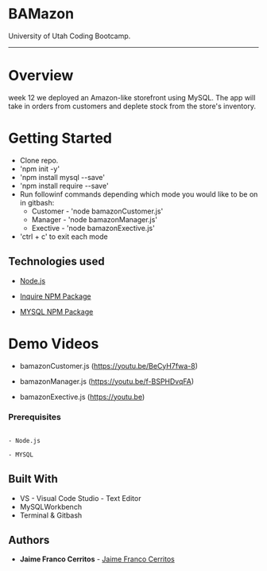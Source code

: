 # BAMazon
University of Utah Coding Bootcamp.  

---
# Overview
week 12 we deployed an Amazon-like storefront using  MySQL. The app will take in orders from customers and deplete stock from the store's inventory.

# Getting Started

- Clone repo.
- 'npm init -y'
- 'npm install mysql --save'
- 'npm install require --save'
- Run followinf commands depending which mode you would like to be on in gitbash:
    * Customer - 'node bamazonCustomer.js'
    * Manager - 'node bamazonManager.js'
    * Exective - 'node  bamazonExective.js'
- 'ctrl + c' to exit each mode


## Technologies used

- [Node.js](https://nodejs.org/en/)

- [Inquire NPM Package](https://www.npmjs.com/package/inquirer)

- [MYSQL NPM Package](https://www.npmjs.com/package/mysql)


# Demo Videos

* bamazonCustomer.js (https://youtu.be/BeCyH7fwa-8)

* bamazonManager.js (https://youtu.be/f-BSPHDvqFA)

* bamazonExective.js (https://youtu.be)


### Prerequisites

```

- Node.js

- MYSQL 

```

## Built With
* VS - Visual Code Studio - Text Editor
* MySQLWorkbench
* Terminal & Gitbash

## Authors
* **Jaime Franco Cerritos** - [Jaime Franco Cerritos](https://github.com/jfcslc801)
